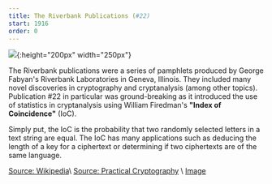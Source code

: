 ```yaml
---
title: The Riverbank Publications (#22)
start: 1916
order: 0
---
```


![](https://pictures.abebooks.com/inventory/30792074122.jpg){:height="200px" width="250px"}

The Riverbank publications were a series of pamphlets produced by George Fabyan's Riverbank Laboratories in Geneva, Illinois. They included many novel discoveries in cryptography and cryptanalysis (among other topics). Publication #22 in particular was ground-breaking as it introduced the use of statistics in cryptanalysis using William Firedman's **"Index of Coincidence"** (IoC).

Simply put, the IoC is the probability that two randomly selected letters in a text string are equal. The IoC has many applications such as deducing the length of a key for a ciphertext or determining if two ciphertexts are of the same language.

[Source: Wikipedia](https://en.wikipedia.org/wiki/Index_of_coincidence)\\
[Source: Practical Cryptography](http://practicalcryptography.com/cryptanalysis/text-characterisation/index-coincidence/)
\\
[Image](https://pictures.abebooks.com/inventory/30792074122.jpg)
